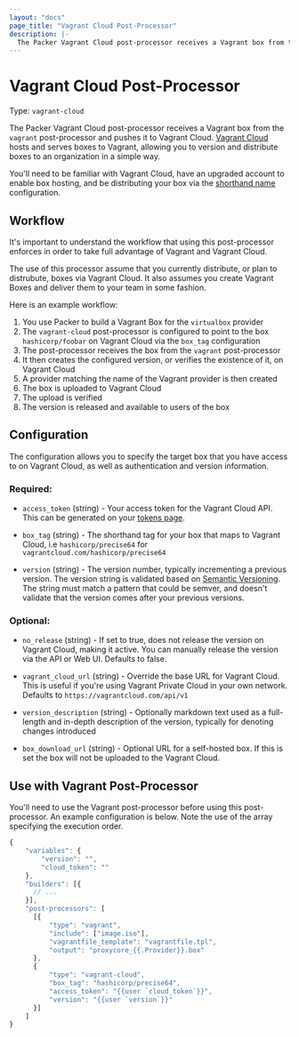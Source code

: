 ```yaml
---
layout: "docs"
page_title: "Vagrant Cloud Post-Processor"
description: |-
  The Packer Vagrant Cloud post-processor receives a Vagrant box from the `vagrant` post-processor and pushes it to Vagrant Cloud. Vagrant Cloud hosts and serves boxes to Vagrant, allowing you to version and distribute boxes to an organization in a simple way.
---
```


# Vagrant Cloud Post-Processor

Type: `vagrant-cloud`

The Packer Vagrant Cloud post-processor receives a Vagrant box from the `vagrant`
post-processor and pushes it to Vagrant Cloud. [Vagrant Cloud](https://vagrantcloud.com)
hosts and serves boxes to Vagrant, allowing you to version and distribute
boxes to an organization in a simple way.

You'll need to be familiar with Vagrant Cloud, have an upgraded account
to enable box hosting, and be distributing your box via the [shorthand name](http://docs.vagrantup.com/v2/cli/box.html)
configuration.

## Workflow

It's important to understand the workflow that using this post-processor
enforces in order to take full advantage of Vagrant and Vagrant Cloud.

The use of this processor assume that you currently distribute, or plan
to distrubute, boxes via Vagrant Cloud. It also assumes you create Vagrant
Boxes and deliver them to your team in some fashion.

Here is an example workflow:

1. You use Packer to build a Vagrant Box for the `virtualbox` provider
2. The `vagrant-cloud` post-processor is configured to point to the box `hashicorp/foobar` on Vagrant Cloud
via the `box_tag` configuration
2. The post-processor receives the box from the `vagrant` post-processor
3. It then creates the configured version, or verifies the existence of it, on Vagrant Cloud
4. A provider matching the name of the Vagrant provider is then created
5. The box is uploaded to Vagrant Cloud
6. The upload is verified
7. The version is released and available to users of the box


## Configuration

The configuration allows you to specify the target box that you have
access to on Vagrant Cloud, as well as authentication and version information.

### Required:

* `access_token` (string) - Your access token for the Vagrant Cloud API.
  This can be generated on your [tokens page](https://vagrantcloud.com/account/tokens).

* `box_tag` (string) - The shorthand tag for your box that maps to
   Vagrant Cloud, i.e `hashicorp/precise64` for `vagrantcloud.com/hashicorp/precise64`

* `version` (string) - The version number, typically incrementing a previous version.
  The version string is validated based on [Semantic Versioning](http://semver.org/). The string must match
  a pattern that could be semver, and doesn't validate that the version comes after
  your previous versions.


### Optional:

* `no_release` (string) - If set to true, does not release the version
on Vagrant Cloud, making it active. You can manually release the version
via the API or Web UI. Defaults to false.

* `vagrant_cloud_url` (string) - Override the base URL for Vagrant Cloud. This
is useful if you're using Vagrant Private Cloud in your own network. Defaults
to `https://vagrantcloud.com/api/v1`

* `version_description` (string) - Optionally markdown text used as a full-length
  and in-depth description of the version, typically for denoting changes introduced

* `box_download_url` (string) - Optional URL for a self-hosted box. If this is set
the box will not be uploaded to the Vagrant Cloud.

## Use with Vagrant Post-Processor

You'll need to use the Vagrant post-processor before using this post-processor.
An example configuration is below. Note the use of the array specifying
the execution order.

```javascript
{
    "variables": {
        "version": "",
        "cloud_token": ""
    },
    "builders": [{
      // ...
    }],
    "post-processors": [
      [{
          "type": "vagrant",
          "include": ["image.iso"],
          "vagrantfile_template": "vagrantfile.tpl",
          "output": "proxycore_{{.Provider}}.box"
      },
      {
          "type": "vagrant-cloud",
          "box_tag": "hashicorp/precise64",
          "access_token": "{{user `cloud_token`}}",
          "version": "{{user `version`}}"
      }]
    ]
}
```

